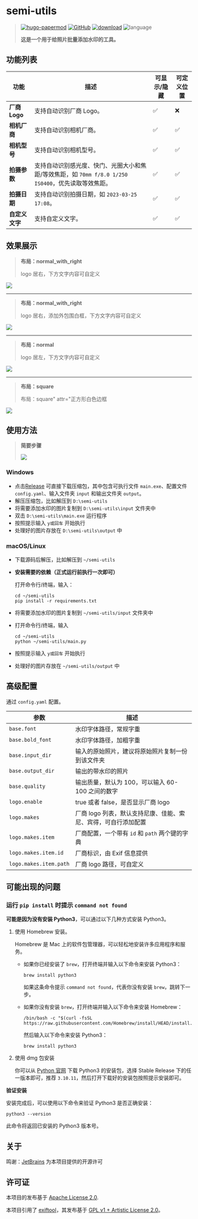 # semi-utils

> [![hugo-papermod](https://img.shields.io/badge/Semi--Utils-@LeslieVan-red)](https://github.com/leslievan/semi-utils)
> [![GitHub](https://img.shields.io/github/license/leslievan/semi-utils)](https://github.com/leslievan/semi-utils/blob/master/LICENSE)
> [![download](https://img.shields.io/github/v/release/leslievan/semi-utils)](https://github.com/leslievan/semi-utils/releases)
> ![language](https://img.shields.io/github/languages/top/leslievan/semi-utils?color=orange)
>
> **这是一个用于给照片批量添加水印的工具。**

## 功能列表

| 功能          | 描述                                                              | 可显示/隐藏             | 可定义位置              |
|-------------|-----------------------------------------------------------------|--------------------|--------------------|
| **厂商 Logo** | 支持自动识别厂商 Logo。                                                  | :white_check_mark: | :x:                |
| **相机厂商**    | 支持自动识别相机厂商。                                                     | :white_check_mark: | :white_check_mark: |
| **相机型号**    | 支持自动识别相机型号。                                                     | :white_check_mark: | :white_check_mark: |
| **拍摄参数**    | 支持自动识别感光度、快门、光圈大小和焦距/等效焦距，如 `70mm f/8.0 1/250 IS0400`，优先读取等效焦距。 | :white_check_mark: | :white_check_mark: |
| **拍摄日期**    | 支持自动识别拍摄日期，如 `2023-03-25 17:08`。                                | :white_check_mark: | :white_check_mark: |
| **自定义文字**   | 支持自定义文字。                                                        | :white_check_mark: | :white_check_mark: |

## 效果展示

> **布局：normal_with_right**
>
> logo 居右，下方文字内容可自定义

![](images/1-right.jpg)

---

> **布局：normal_with_right**
>
> logo 居右，添加外包围白框，下方文字内容可自定义

![](images/1-right-margin.jpg)

---

> **布局：normal**
>
> logo 居左，下方文字内容可自定义

![](images/1-left.jpg)

---

> **布局：square**
>
> 布局：square" attr="正方形白色边框

![](images/1-square.jpg)

## 使用方法

> **简要步骤**
>
> ![](images/steps.png)

### Windows

- 点击[Release](https://github.com/leslievan/semi-utils/releases) 可直接下载压缩包，其中包含可执行文件 `main.exe`、配置文件 `config.yaml`、输入文件夹 `input` 和输出文件夹 `output`。
- 解压压缩包，比如解压到 `D:\semi-utils`
- 将需要添加水印的图片复制到 `D:\semi-utils\input` 文件夹中
- 双击 `D:\semi-utils\main.exe` 运行程序
- 按照提示输入 `y或回车` 开始执行
- 处理好的图片存放在 `D:\semi-utils\output` 中

### macOS/Linux

- 下载源码后解压，比如解压到 `~/semi-utils`

- **安装需要的依赖（正式运行前执行一次即可）**

   打开命令行/终端，输入：

   ```shell
   cd ~/semi-utils
   pip install -r requirements.txt
   ```

- 将需要添加水印的图片复制到 `~/semi-utils/input` 文件夹中

- 打开命令行/终端，输入

   ```shell
   cd ~/semi-utils
   python ~/semi-utils/main.py
   ```

- 按照提示输入 `y或回车` 开始执行

- 处理好的图片存放在 `~/semi-utils/output` 中

## 高级配置

通过 `config.yaml` 配置。

| 参数                     | 描述                                 |
|------------------------|------------------------------------|
| `base.font`            | 水印字体路径，常规字重                        |
| `base.bold_font`       | 水印字体路径，加粗字重                        |
| `base.input_dir`       | 输入的原始照片，建议将原始照片复制一份到该文件夹           |
| `base.output_dir`      | 输出的带水印的照片                          |
| `base.quality`         | 输出质量，默认为 100，可以输入 60-100 之间的数字     |
| `logo.enable`          | true 或者 false，是否显示厂商 logo          |
| `logo.makes`           | 厂商 logo 列表，默认支持尼康、佳能、索尼、宾得，可自行添加配置 |
| `logo.makes.item`      | 厂商配置，一个带有 `id` 和 `path` 两个键的字典     |
| `logo.makes.item.id`   | 厂商标识，由 Exif 信息提供                   |
| `logo.makes.item.path` | 厂商 logo 路径，可自定义                    |

## 可能出现的问题

### 运行 `pip install` 时提示 `command not found`

**可能是因为没有安装 Python3**，可以通过以下几种方式安装 Python3。

1. 使用 Homebrew 安装。

   Homebrew 是 Mac 上的软件包管理器，可以轻松地安装许多应用程序和服务。

   - 如果你已经安装了 `brew`，打开终端并输入以下命令来安装 Python3：

     ```shell
     brew install python3
     ```

     如果这条命令提示 `command not found`，代表你没有安装 `brew`，跳转下一步。

    - 如果你没有安装 `brew`，打开终端并输入以下命令来安装 Homebrew：

      ```shell
      /bin/bash -c "$(curl -fsSL https://raw.githubusercontent.com/Homebrew/install/HEAD/install.sh)"
      ```

      然后输入以下命令来安装 Python3：

      ```shell
      brew install python3
      ```

2. 使用 dmg 包安装

   你可以从 [Python 官网](https://www.python.org/downloads/macos/) 下载 Python3 的安装包，选择 Stable Release 下的任一版本即可，推荐 `3.10.11`，然后打开下载好的安装包按照提示安装即可。

**验证安装**

安装完成后，可以使用以下命令来验证 Python3 是否正确安装：

```shell
python3 --version
```

此命令将返回已安装的 Python3 版本号。

## 关于

鸣谢：[JetBrains](https://jb.gg/OpenSourceSupport) 为本项目提供的开源许可

## 许可证

本项目的发布基于 [Apache License 2.0](LICENSE).

本项目引用了 [exiftool](https://exiftool.org/)，其发布基于 [GPL v1 + Artistic License 2.0](https://exiftool.org/#license)。
